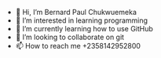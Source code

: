 - 👋 Hi, I’m Bernard Paul Chukwuemeka
- 👀 I’m interested in learning programming
- 🌱 I’m currently learning how to use GitHub
- 💞️ I’m looking to collaborate on git
- 📫 How to reach me +2358142952800

<!---
Paulort25/Paulort25 is a ✨ special ✨ repository because its `README.md` (this file) appears on your GitHub profile.
You can click the Preview link to take a look at your changes.
--->
